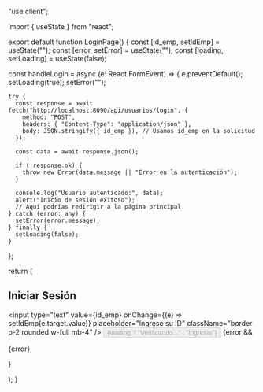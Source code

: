 "use client";

import { useState } from "react";

export default function LoginPage() {
  const [id_emp, setIdEmp] = useState("");
  const [error, setError] = useState("");
  const [loading, setLoading] = useState(false);

  const handleLogin = async (e: React.FormEvent) => {
    e.preventDefault();
    setLoading(true);
    setError("");

    try {
      const response = await fetch("http://localhost:8090/api/usuarios/login", {
        method: "POST",
        headers: { "Content-Type": "application/json" },
        body: JSON.stringify({ id_emp }), // Usamos id_emp en la solicitud
      });

      const data = await response.json();

      if (!response.ok) {
        throw new Error(data.message || "Error en la autenticación");
      }

      console.log("Usuario autenticado:", data);
      alert("Inicio de sesión exitoso");
      // Aquí podrías redirigir a la página principal
    } catch (error: any) {
      setError(error.message);
    } finally {
      setLoading(false);
    }
  };

  return (
    <div className="flex flex-col items-center justify-center min-h-screen bg-gray-100">
      <form onSubmit={handleLogin} className="bg-white p-6 rounded shadow-md">
        <h2 className="text-xl font-bold mb-4">Iniciar Sesión</h2>
        <input
          type="text"
          value={id_emp}
          onChange={(e) => setIdEmp(e.target.value)}
          placeholder="Ingrese su ID"
          className="border p-2 rounded w-full mb-4"
        />
        <button
          type="submit"
          className="bg-blue-600 text-white p-2 rounded w-full"
          disabled={loading}
        >
          {loading ? "Verificando..." : "Ingresar"}
        </button>
        {error && <p className="text-red-600 mt-2">{error}</p>}
      </form>
    </div>
  );
}